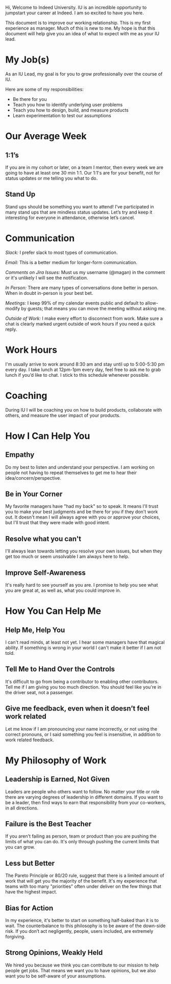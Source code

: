 Hi, Welcome to Indeed University. IU is an incredible opportunity to jumpstart your career at Indeed. I am so excited to have you here.

This document is to improve our working relationship. This is my first experience as manager. Much of this is new to me. My hope is that this document will help give you an idea of what to expect with me as your IU lead.

# My Job(s)
As an IU Lead, my goal is for you to grow professionally over the course of IU.

Here are some of my responsibilities:
* Be there for you
* Teach you how to identify underlying user problems
* Teach you how to design, build, and measure products
* Learn experimentation to test our assumptions 

# Our Average Week

## 1:1’s
If you are in my cohort or later, on a team I mentor, then every week we are going to have at least one 30 min 1:1. Our 1:1's are for your benefit, not for status updates or me telling you what to do.

## Stand Up
Stand ups should be something you want to attend! I’ve participated in many stand ups that are mindless status updates. Let’s try and keep it interesting for everyone in attendance, otherwise let’s cancel.

# Communication

*Slack:* I prefer slack to most types of communication.

*Email:* This is a better medium for longer-form communication.

*Comments on Jira Issues:* Must us my username (@magan) in the comment or it's unlikely I will see the notification. 

*In Person:* There are many types of conversations done better in person. When in doubt in-person is your best bet.

*Meetings:* I keep 99% of my calendar events public and default to allow-modify by guests; that means you can move the meeting without asking me.

*Outside of Work:* I make every effort to disconnect from work. Make sure a chat is clearly marked urgent outside of work hours if you need a quick reply.

# Work Hours
I'm usually arrive to work around 8:30 am and stay until up to 5:00-5:30 pm every day. I take lunch at 12pm-1pm every day, feel free to ask me to grab lunch if you’d like to chat. I stick to this schedule whenever possible.

# Coaching
During IU I will be coaching you on how to build products, collaborate with others, and measure the user impact of your products.

# How I Can Help You

## Empathy
Do my best to listen and understand your perspective. I am working on people not having to repeat themselves to get me to hear their idea/concern/perspective.

## Be in Your Corner
My favorite managers have "had my back" so to speak. It means I'll trust you to make your best judgments and be there for you if they don't work out. It doesn't mean I will always agree with you or approve your choices, but I'll trust that they were made with good intent.

## Resolve what you can't
I'll always lean towards letting you resolve your own issues, but when they get too much or seem unsolvable I am always here to help.

## Improve Self-Awareness
It's really hard to see yourself as you are. I promise to help you see what you are great at, as well as, what you could improve in.

# How You Can Help Me

## Help Me, Help You
I can't read minds, at least not yet. I hear some managers have that magical ability. If something is wrong in your world I can't make it better if I am not told.

## Tell Me to Hand Over the Controls
It's difficult to go from being a contributor to enabling other contributors. Tell me if I am giving you too much direction. You should feel like you're in the driver seat, not a passenger.

## Give me feedback, even when it doesn’t feel work related
Let me know if I am pronouncing your name incorrectly, or not using the correct pronouns, or I said something you feel is insensitive, in addition to work related feedback.

# My Philosophy of Work

## Leadership is Earned, Not Given
Leaders are people who others want to follow. No matter your title or role there are varying degrees of leadership in different domains. If you want to be a leader, then find ways to earn that responsibility from your co-workers, in all directions.

## Failure is the Best Teacher
If you aren't failing as person, team or product than you are pushing the limits of what you can do. It's only through pushing the current limits that you can grow.

## Less but Better
The Pareto Principle or 80/20 rule, suggest that there is a limited amount of work that will get you the majority of the benefit. It's my experience that teams with too many "priorities" often under deliver on the few things that have the highest impact. 

## Bias for Action
In my experience, it's better to start on something half-baked than it is to wait. The counterbalance to this philosophy is to be aware of the down-side risk. If you don’t act negligently, people, users included, are extremely forgiving.

## Strong Opinions, Weakly Held
We hired you because we think you can contribute to our mission to help people get jobs. That means we want you to have opinions, but we also want you to be self-aware of your assumptions.

